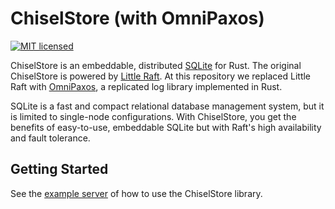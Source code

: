 # ChiselStore (with OmniPaxos)

[![MIT licensed](https://img.shields.io/badge/license-MIT-blue.svg)](./LICENSE)

ChiselStore is an embeddable, distributed [SQLite](https://www.sqlite.org/index.html) for Rust. The original ChiselStore is powered by [Little Raft](https://github.com/andreev-io/little-raft). At this repository we replaced Little Raft with [OmniPaxos](https://github.com/haraldng/omnipaxos), a replicated log library implemented in Rust.

SQLite is a fast and compact relational database management system, but it is limited to single-node configurations.
With ChiselStore, you get the benefits of easy-to-use, embeddable SQLite but with Raft's high availability and fault tolerance.

## Getting Started

See the [example server](examples) of how to use the ChiselStore library.

